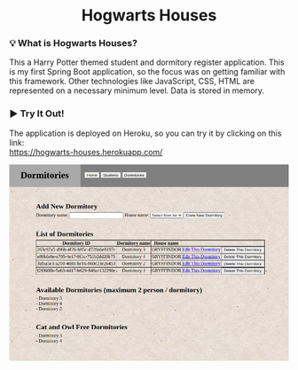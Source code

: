 <div align="center">

# Hogwarts Houses

</div>

### :bulb: What is Hogwarts Houses?
This a Harry Potter themed student and dormitory register application. This is my first Spring Boot application, so the focus was on getting familiar with this framework. Other technologies like JavaScript, CSS, HTML are represented on a necessary minimum level. Data is stored in memory.
### :arrow_forward: Try It Out!
The application is deployed on Heroku, so you can try it by clicking on this link:
<br>
https://hogwarts-houses.herokuapp.com/

![](https://github.com/laczkoattilalaszlo/hogwarts-houses/blob/main/src/main/resources/static/img/application_screenshot.png)
